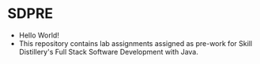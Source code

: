 # SDPRE
* Hello World!
* This repository contains lab assignments assigned as pre-work for Skill Distillery's Full Stack Software Development with Java.
  
